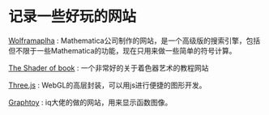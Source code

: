 

# 记录一些好玩的网站

[Wolframaplha](https://www.wolframalpha.com/) : Mathematica公司制作的网站，是一个高级版的搜索引擎，包括但不限于一些Mathematica的功能，现在只用来做一些简单的符号计算。

[The Shader of book](https://thebookofshaders.com/?lan=ch) : 一个非常好的关于着色器艺术的教程网站

[Three.js](https://threejs.org/) : WebGL的高层封装，可以用js进行便捷的图形开发。

[Graphtoy](http://www.iquilezles.org/apps/graphtoy/) : iq大佬的做的网站，用来显示函数图像。
